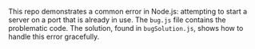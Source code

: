 This repo demonstrates a common error in Node.js: attempting to start a server on a port that is already in use. The `bug.js` file contains the problematic code. The solution, found in `bugSolution.js`, shows how to handle this error gracefully.